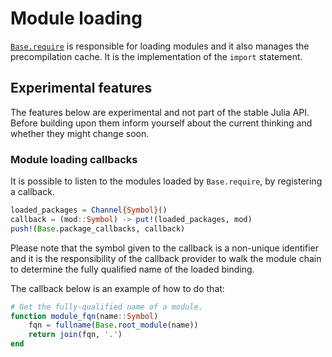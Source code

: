 # Module loading

[`Base.require`](@ref) is responsible for loading modules and it also manages the precompilation cache. It is the implementation of the `import` statement.

## Experimental features

The features below are experimental and not part of the stable Julia API. Before building upon them inform yourself about the current thinking and whether they might change soon.

### Module loading callbacks

It is possible to listen to the modules loaded by `Base.require`, by registering a callback.

```julia
loaded_packages = Channel{Symbol}()
callback = (mod::Symbol) -> put!(loaded_packages, mod)
push!(Base.package_callbacks, callback)
```

Please note that the symbol given to the callback is a non-unique identifier and it is the responsibility of the callback provider to walk the module chain to determine the fully qualified name of the loaded binding.

The callback below is an example of how to do that:

```julia
# Get the fully-qualified name of a module.
function module_fqn(name::Symbol)
    fqn = fullname(Base.root_module(name))
    return join(fqn, '.')
end
```